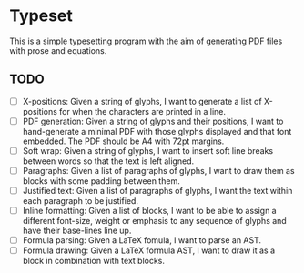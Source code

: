 # Typeset

This is a simple typesetting program with the aim of generating PDF files with prose and equations.

## TODO

- [ ] X-positions: Given a string of glyphs, I want to generate a list of X-positions for when the characters are printed in a line.
- [ ] PDF generation: Given a string of glyphs and their positions, I want to hand-generate a minimal PDF with those glyphs displayed and that font embedded. The PDF should be A4 with 72pt margins.
- [ ] Soft wrap: Given a string of glyphs, I want to insert soft line breaks between words so that the text is left aligned.
- [ ] Paragraphs: Given a list of paragraphs of glyphs, I want to draw them as blocks with some padding between them.
- [ ] Justified text: Given a list of paragraphs of glyphs, I want the text within each paragraph to be justified.
- [ ] Inline formatting: Given a list of blocks, I want to be able to assign a different font-size, weight or emphasis to any sequence of glyphs and have their base-lines line up.
- [ ] Formula parsing: Given a LaTeX fomula, I want to parse an AST.
- [ ] Formula drawing: Given a LaTeX formula AST, I want to draw it as a block in combination with text blocks.
